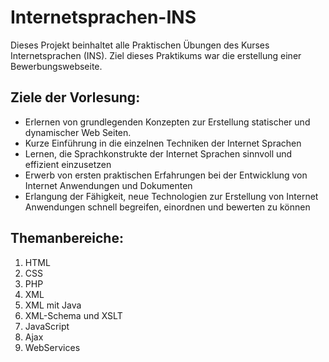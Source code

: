 # Internetsprachen-INS

Dieses Projekt beinhaltet alle Praktischen Übungen des Kurses Internetsprachen (INS). Ziel dieses Praktikums war die erstellung einer Bewerbungswebseite.

## Ziele der Vorlesung:
- Erlernen von grundlegenden Konzepten zur Erstellung statischer und dynamischer Web Seiten. 
- Kurze Einführung in die einzelnen Techniken der Internet Sprachen
- Lernen, die Sprachkonstrukte der Internet Sprachen sinnvoll und effizient einzusetzen
- Erwerb von ersten praktischen Erfahrungen bei der Entwicklung von Internet Anwendungen und Dokumenten
- Erlangung der Fähigkeit, neue Technologien zur Erstellung von Internet Anwendungen schnell begreifen, einordnen und bewerten zu können

## Themanbereiche:
1. HTML
2. CSS
3. PHP
4. XML
5. XML mit Java
6. XML-Schema und XSLT
7. JavaScript
8. Ajax
9. WebServices
